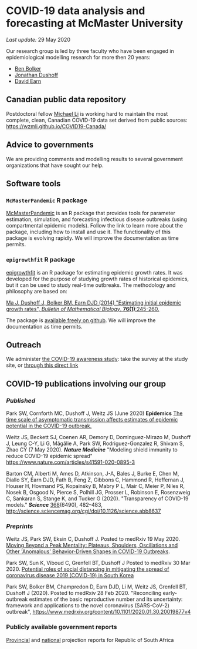 
# COVID-19 data analysis and forecasting at McMaster University

_Last update:_ 29 May 2020

Our research group is led by three faculty who have been engaged in epidemiological modelling research for more then 20 years:
- [Ben Bolker](https://ms.mcmaster.ca/~bolker/)
- [Jonathan Dushoff](https://mac-theobio.github.io/dushoff.html)
- [David Earn](http://davidearn.mcmaster.ca)

## Canadian public data repository

Postdoctoral fellow [Michael Li](https://wzmli.github.io/) is working hard to maintain the most complete, clean, Canadian COVID-19 data set derived from public sources: <https://wzmli.github.io/COVID19-Canada/>

## Advice to governments

We are providing comments and modelling results to several government organizations that have sought our help.

## Software tools

### `McMasterPandemic` R package

[McMasterPandemic](https://github.com/bbolker/McMasterPandemic) is an R package that provides tools for parameter estimation, simulation, and forecasting infectious disease outbreaks (using compartmental epidemic models).  Follow the link to learn more about the package, including how to install and use it.  The functionality of this package is evolving rapidly.  We will improve the documentation as time permits.

### `epigrowthfit` R package

[epigrowthfit](https://github.com/davidearn/epigrowthfit) is an R package for estimating epidemic growth rates.  It was developed for the purpose of studying growth rates of historical epidemics, but it can be used to study real-time outbreaks.  The methodology and philosophy are based on:

[Ma J, Dushoff J, Bolker BM, Earn DJD (2014) "Estimating initial epidemic growth rates", _Bulletin of Mathematical Biology_, **76(1)**:245-260.](https://davidearn.mcmaster.ca/publications/MaEtAl2014)

The package is [available freely on github](https://github.com/davidearn/epigrowthfit).  We will improve the documentation as time permits.

## Outreach

We administer [the COVID-19 awareness study](https://www.covid19-awareness.com/): take the survey at the study site, or [through this direct link](https://surveys.mcmaster.ca/limesurvey/index.php/693494)

## COVID-19 publications involving our group

### _Published_

Park SW, Cornforth MC, Dushoff J, Weitz JS (June 2020) __Epidemics__
[The time scale of asymptomatic transmission affects estimates of epidemic potential in the COVID-19 outbreak.](https://www.sciencedirect.com/science/article/pii/S1755436520300190)

Weitz JS, Beckett SJ, Coenen AR, Demory D, Dominguez-Mirazo M, Dushoff J, Leung C-Y, Li G, Măgălie A, Park SW, Rodriguez-Gonzalez R, Shivam S, Zhao CY (7 May 2020). **_Nature Medicine_** "Modeling shield immunity to reduce COVID-19 epidemic spread" <https://www.nature.com/articles/s41591-020-0895-3>

Barton CM, Alberti M, Ames D, Atkinson, J-A, Bales J, Burke E, Chen M, Diallo SY, Earn DJD, Fath B, Feng Z, Gibbons C, Hammond R, Heffernan J, Houser H, Hovmand PS, Kopainsky B, Mabry P L, Mair C, Meier P, Niles R, Nosek B, Osgood N, Pierce S, Polhill JG, Prosser L, Robinson E, Rosenzweig C, Sankaran S, Stange K, and Tucker G (2020). "Transparency of COVID-19 models." **_Science_** <ins>368</ins>(6490), 482–483, <http://science.sciencemag.org/cgi/doi/10.1126/science.abb8637>

### _Preprints_

Weitz JS, Park SW, Eksin C, Dushoff J.
Posted to medRxiv 19 May 2020.
[Moving Beyond a Peak Mentality: Plateaus, Shoulders, Oscillations and Other 'Anomalous' Behavior-Driven Shapes in COVID-19 Outbreaks](https://doi.org/10.1101/2020.05.03.20089524).

Park SW, Sun K, Viboud C, Grenfell BT, Dushoff J
Posted to medRxiv 30 Mar 2020.
[Potential roles of social distancing in mitigating the spread of coronavirus disease 2019 (COVID-19) in South Korea](https://doi.org/10.1101/2020.03.27.20045815)

Park SW, Bolker BM, Champredon D, Earn DJD, Li M, Weitz JS, Grenfell BT, Dushoff J (2020).
Posted to medRxiv 28 Feb 2020.
"Reconciling early-outbreak estimates of the basic reproductive number and its uncertainty: framework and applications to the novel coronavirus (SARS-CoV-2) outbreak",
<https://www.medrxiv.org/content/10.1101/2020.01.30.20019877v4>

### Publicly available government reports

[Provincial](http://www.heroza.org/publications/estimating-cases-for-covid-19-in-south-africa-long-term-provincial-projections/) and [national](http://www.heroza.org/publications/estimating-cases-for-covid-19-in-south-africa-long-term-national-projections-report-update-6-may-2020/) projection reports for Republic of South Africa


